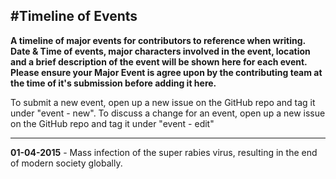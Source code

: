 #Timeline of Events
---

**A timeline of major events for contributors to reference when writing. Date & Time of events, major characters involved in the event, location and a brief description of the event will be shown here for each event. Please ensure your Major Event is agree upon by the contributing team at the time of it's submission before adding it here.**

To submit a new event, open up a new issue on the GitHub repo and tag it under "event - new". To discuss a change for an event, open up a new issue on the GitHub repo and tag it under "event - edit"

---

**01-04-2015** - Mass infection of the super rabies virus, resulting in the end of modern society globally. 
